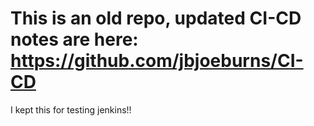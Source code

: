 # This is an old repo, updated CI-CD notes are here: https://github.com/jbjoeburns/CI-CD

I kept this for testing jenkins!!
